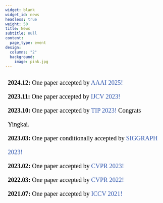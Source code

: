 ```yaml
---
widget: blank
widget_id: news
headless: true
weight: 50
title: News
subtitle: null
content:
  page_type: event
design:
  columns: "2"
  background:
    image: pink.jpg
---
```

<iframe srcdoc="<div style='height: 400px; font-size:20px; line-height:2.2;'>
<b>2024.12:</b> One paper accepted by  <span style='color:rgb(51, 89, 175);'>AAAI  2025! </span>  <br>
<b>2023.11:</b> One paper accepted by  <span style='color:rgb(51, 89, 175);'>IJCV 2023! </span>  <br>
<b>2023.10:</b> One paper accepted by  <span style='color:rgb(51, 89, 175);'>TIP 2023!</span>  Congrats Yingkai.  <br>
<b>2023.03:</b> One paper conditionally accepted by  <span style='color:rgb(51, 89, 175);'>SIGGRAPH 2023!</span>   <br>
<b>2023.02:</b> One paper accepted by  <span style='color:rgb(51, 89, 175);'>CVPR 2023!</span> <br>
<b>2022.03:</b> One paper accepted by  <span style='color:rgb(51, 89, 175);'>CVPR 2022!</span>  <br>
<b>2021.07:</b> One paper accepted by  <span style='color:rgb(51, 89, 175);'>ICCV 2021!</span>  <br>
<b>2021.06:</b> One paper accepted by  <span style='color:rgb(51, 89, 175);'>The Visual Computer (Proc. CGI 2021)!</span> <br>
<b>2021.03:</b> One paper accepted by  <span style='color:rgb(51, 89, 175);'>TCSVT 2021!</span> <br>
<b>2020.03:</b> One paper accepted by  <span style='color:rgb(51, 89, 175);'>ICME 2020!</span> <br>
</div>" style="width:100%; height:400px;  border: none;"></iframe>
